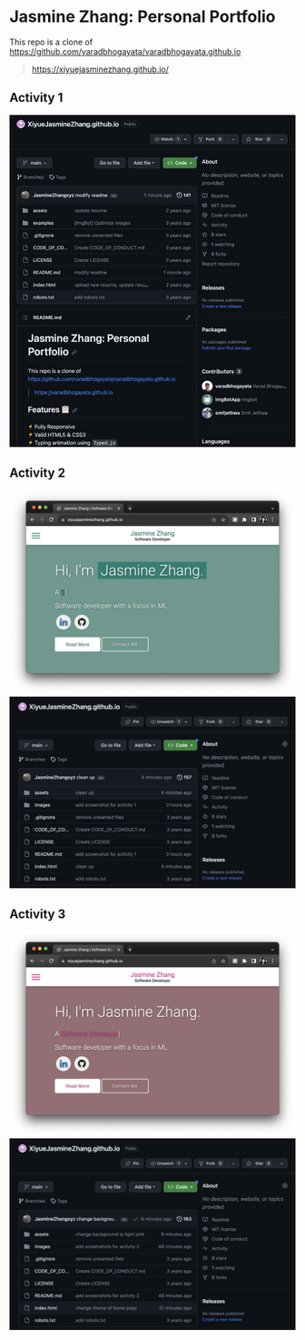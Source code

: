 # Jasmine Zhang: Personal Portfolio

This repo is a clone of https://github.com/varadbhogayata/varadbhogayata.github.io

> https://xiyuejasminezhang.github.io/

## Activity 1
![activity 1](images/activity1.png)

## Activity 2
![activity 2 webpage](images/activity2_web.png)
![activity 2 github](images/activity2_git.png)

## Activity 3
![activity 3 webpage](images/activity3_web.png)
![activity 3 github](images/activity3_git.png)